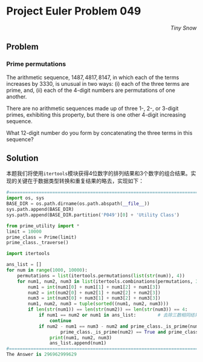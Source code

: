 # Project Euler	Problem 049

<p align="right"><i>Tiny Snow</i></p>



## Problem

### Prime permutations

The arithmetic sequence, $1487, 4817, 8147$, in which each of the terms increases by $3330$, is unusual in two ways: (i) each of the three terms are prime, and, (ii) each of the 4-digit numbers are permutations of one another.

There are no arithmetic sequences made up of three 1-, 2-, or 3-digit primes, exhibiting this property, but there is one other 4-digit increasing sequence.

What 12-digit number do you form by concatenating the three terms in this sequence?



## Solution

本题我们将使用`itertools`模块获得4位数字的排列结果和3个数字的组合结果。实现的关键在于数据类型转换和重复结果的略去，实现如下：

```python
#===================================================================================Solution
import os, sys
BASE_DIR = os.path.dirname(os.path.abspath(__file__))
sys.path.append(BASE_DIR)
sys.path.append(BASE_DIR.partition('P049')[0] + 'Utility Class')

from prime_utility import *
limit = 10000
prime_class = Prime(limit)
prime_class._traverse()

import itertools

ans_list = []
for num in range(1000, 10000):
    permutations = list(itertools.permutations(list(str(num)), 4))
    for num1, num2, num3 in list(itertools.combinations(permutations, 3)):
        num1 = int(num1[0] + num1[1] + num1[2] + num1[3])
        num2 = int(num2[0] + num2[1] + num2[2] + num2[3])
        num3 = int(num3[0] + num3[1] + num3[2] + num3[3])
        num1, num2, num3 = tuple(sorted((num1, num2, num3)))
        if len(str(num1)) == len(str(num2)) == len(str(num3)) == 4:
            if num1 == num2 or num1 in ans_list:        # 去除三数相同结果和重复结果
                continue
            if num2 - num1 == num3 - num2 and prime_class._is_prime(num1) == True and\
                    prime_class._is_prime(num2) == True and prime_class._is_prime(num3) == True:
                print(num1, num2, num3)
                ans_list.append(num1)
#===================================================================================Answer
The Answer is 296962999629
```

